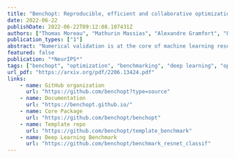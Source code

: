 ```yaml
---
title: "Benchopt: Reproducible, efficient and collaborative optimization benchmarks"
date: 2022-06-22
publishDate: 2022-06-22T09:12:08.107431Z
authors: ["Thomas Moreau", "Mathurin Massias", "Alexandre Gramfort", "Pierre Ablin", "Pierre-Antoine Bannier", "Benjamin Charlier", "Mathieu Dagréou", "Tom Dupré La Tour", "Ghislain Durif", "Cassio F Dantas", "Quentin Klopfenstein", "Johan Larsson", "En Lai", "Tanguy Lefort", "Benoit Malézieux", "Badr Moufad", "Binh T Nguyen", "Alain Rakotomamonjy", "Zaccharie Ramzi", "Joseph Salmon", "Samuel Vaiter"]
publication_types: ["1"]
abstract: "Numerical validation is at the core of machine learning research as it allows to assess the actual impact of new methods, and to confirm the agreement between theory and practice. Yet, the rapid development of the field poses several challenges: researchers are confronted with a profusion of methods to compare, limited transparency and consensus on best practices, as well as tedious re-implementation work. As a result, validation is often very partial, which can lead to wrong conclusions that slow down the progress of research. We propose Benchopt, a collaborative framework to automate, reproduce and publish optimization benchmarks in machine learning across programming languages and hardware architectures. Benchopt simplifies benchmarking for the community by providing an off-the-shelf tool for running, sharing and extending experiments. To demonstrate its broad usability, we showcase benchmarks on three standard learning tasks: ℓ2-regularized logistic regression, Lasso, and ResNet18 training for image classification. These benchmarks highlight key practical findings that give a more nuanced view of the state-of-the-art for these problems, showing that for practical evaluation, the devil is in the details. We hope that Benchopt will foster collaborative work in the community hence improving the reproducibility of research findings.."
featured: false
publication: "*NeurIPS*"
tags: ["benchopt", "optimization", "benchmarking", "deep learning", "open source"]
url_pdf: "https://arxiv.org/pdf/2206.13424.pdf"
links:
    - name: GitHub organization
      url: "https://github.com/benchopt?type=source"
    - name: Documentation
      url: "https://benchopt.github.io/"
    - name: Core Package
      url: "https://github.com/benchopt/benchopt"
    - name: Template repo
      url: "https://github.com/benchopt/template_benchmark"
    - name: Deep Learning Benchmark
      url: "https://github.com/benchopt/benchmark_resnet_classif"
---
```


